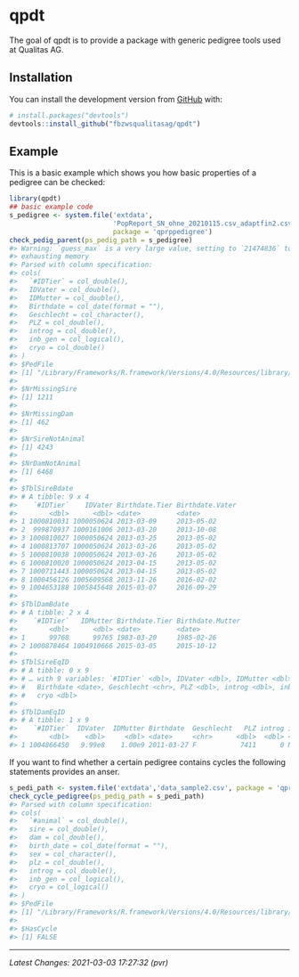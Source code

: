 
<!-- README.md is generated from README.Rmd. Please edit that file -->

# qpdt

<!-- badges: start -->
<!-- badges: end -->

The goal of qpdt is to provide a package with generic pedigree tools
used at Qualitas AG.

## Installation

You can install the development version from
[GitHub](https://github.com/) with:

``` r
# install.packages("devtools")
devtools::install_github("fbzwsqualitasag/qpdt")
```

## Example

This is a basic example which shows you how basic properties of a
pedigree can be checked:

``` r
library(qpdt)
## basic example code
s_pedigree <- system.file('extdata',
                          'PopReport_SN_ohne_20210115.csv_adaptfin2.csv',
                          package = 'qprppedigree')
check_pedig_parent(ps_pedig_path = s_pedigree)
#> Warning: `guess_max` is a very large value, setting to `21474836` to avoid
#> exhausting memory
#> Parsed with column specification:
#> cols(
#>   `#IDTier` = col_double(),
#>   IDVater = col_double(),
#>   IDMutter = col_double(),
#>   Birthdate = col_date(format = ""),
#>   Geschlecht = col_character(),
#>   PLZ = col_double(),
#>   introg = col_double(),
#>   inb_gen = col_logical(),
#>   cryo = col_double()
#> )
#> $PedFile
#> [1] "/Library/Frameworks/R.framework/Versions/4.0/Resources/library/qprppedigree/extdata/PopReport_SN_ohne_20210115.csv_adaptfin2.csv"
#> 
#> $NrMissingSire
#> [1] 1211
#> 
#> $NrMissingDam
#> [1] 462
#> 
#> $NrSireNotAnimal
#> [1] 4243
#> 
#> $NrDamNotAnimal
#> [1] 6468
#> 
#> $TblSireBdate
#> # A tibble: 9 x 4
#>    `#IDTier`    IDVater Birthdate.Tier Birthdate.Vater
#>        <dbl>      <dbl> <date>         <date>         
#> 1 1000810031 1000050624 2013-03-09     2013-05-02     
#> 2  999870937 1000161006 2013-03-20     2013-10-08     
#> 3 1000810027 1000050624 2013-03-25     2013-05-02     
#> 4 1000813707 1000050624 2013-03-26     2013-05-02     
#> 5 1000810038 1000050624 2013-03-26     2013-05-02     
#> 6 1000810020 1000050624 2013-04-15     2013-05-02     
#> 7 1000711443 1000050624 2013-04-15     2013-05-02     
#> 8 1000456126 1005609568 2013-11-26     2016-02-02     
#> 9 1004653188 1005845648 2015-03-07     2016-09-29     
#> 
#> $TblDamBdate
#> # A tibble: 2 x 4
#>    `#IDTier`   IDMutter Birthdate.Tier Birthdate.Mutter
#>        <dbl>      <dbl> <date>         <date>          
#> 1      99768      99765 1983-03-20     1985-02-26      
#> 2 1000878464 1004910666 2015-03-05     2015-10-12      
#> 
#> $TblSireEqID
#> # A tibble: 0 x 9
#> # … with 9 variables: `#IDTier` <dbl>, IDVater <dbl>, IDMutter <dbl>,
#> #   Birthdate <date>, Geschlecht <chr>, PLZ <dbl>, introg <dbl>, inb_gen <lgl>,
#> #   cryo <dbl>
#> 
#> $TblDamEqID
#> # A tibble: 1 x 9
#>    `#IDTier`  IDVater  IDMutter Birthdate  Geschlecht   PLZ introg inb_gen  cryo
#>        <dbl>    <dbl>     <dbl> <date>     <chr>      <dbl>  <dbl> <lgl>   <dbl>
#> 1 1004866450   9.99e8    1.00e9 2011-03-27 F           7411      0 NA          0
```

If you want to find whether a certain pedigree contains cycles the
following statements provides an anser.

``` r
s_pedi_path <- system.file('extdata','data_sample2.csv', package = 'qprppedigree')
check_cycle_pedigree(ps_pedig_path = s_pedi_path)
#> Parsed with column specification:
#> cols(
#>   `#animal` = col_double(),
#>   sire = col_double(),
#>   dam = col_double(),
#>   birth_date = col_date(format = ""),
#>   sex = col_character(),
#>   plz = col_double(),
#>   introg = col_double(),
#>   inb_gen = col_logical(),
#>   cryo = col_logical()
#> )
#> $PedFile
#> [1] "/Library/Frameworks/R.framework/Versions/4.0/Resources/library/qprppedigree/extdata/data_sample2.csv"
#> 
#> $HasCycle
#> [1] FALSE
```

------------------------------------------------------------------------

*Latest Changes: 2021-03-03 17:27:32 (pvr)*
